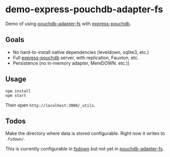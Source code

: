 demo-express-pouchdb-adapter-fs
=====

Demo of using [pouchdb-adapter-fs][] with [express-pouchdb][].

Goals
----

* No hard-to-install native dependencies (leveldown, sqlite3, etc.)
* Full [express-pouchdb][] server, with replication, Fauxton, etc.
* Persistence (no in-memory adapter, MemDOWN. etc.))

Usage
-----

```
npm install
npm start
```

Then open `http://localhost:3000/_utils`.

Todos
---

Make the directory where data is stored configurable. Right now it writes to `.fsdown/`.

This is currently configurable in [fsdown][] but not yet in [pouchdb-adapter-fs][].

[express-pouchdb]: https://github.com/pouchdb/express-pouchdb
[pouchdb-adapter-fs]: https://github.com/nolanlawson/pouchdb-adapter-fs
[fsdown]: https://github.com/nolanlawson/fsdown
